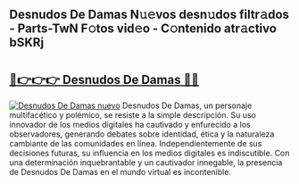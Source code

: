 ## Desnudos De Damas N𝚞𝚎vos desn𝚞dos filtr𝚊dos - Parts-TwN F𝚘tos vid𝚎o - C𝚘ntenido atr𝚊ctivo bSKRj

# <h2><a href="http://mb9plf.tromn.icu/?c=Desnudos+De+Damas">🔗👉👉👉 Desnudos De Damas 🔗🔗</a></h2>

[![Desnudos De Damas nuevo](https://i.imgur.com/pEAQMta.gif)](http://mb9plf.tromn.icu/?c=Desnudos+De+Damas)
Desnudos De Damas, un personaje multifacético y polémico, se resiste a la simple descripción. Su uso innovador de los medios digitales ha cautivado y enfurecido a los observadores, generando debates sobre identidad, ética y la naturaleza cambiante de las comunidades en línea. Independientemente de sus decisiones futuras, su influencia en los medios digitales es indiscutible. Con una determinación inquebrantable y un cautivador innegable, la presencia de Desnudos De Damas en el mundo virtual es incontenible.
